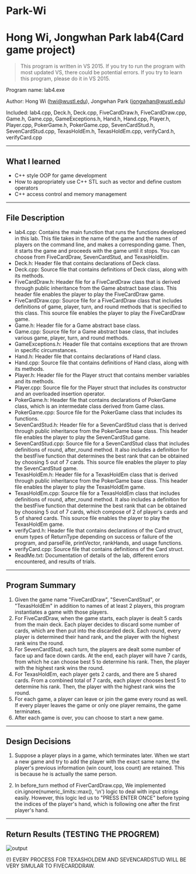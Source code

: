 # Park-Wi

Hong Wi, Jongwhan Park lab4(Card game project)
===========================
> This program is written in VS 2015. If you try to run the program with most updated VS, there could be potential errors. If you try to learn this program, please do it in VS 2015. 

Program name: lab4.exe

Author: Hong Wi (hwi@wustl.edu), Jongwhan Park (jongwhan@wustl.edu)

Included: lab4.cpp, Deck.h, Deck.cpp, FiveCardDraw.h, FiveCardDraw.cpp, Game.h, Game.cpp, GameExceptions.h, Hand.h, Hand.cpp, Player.h, Player.cpp, PokerGame.h, PokerGame.cpp, SevenCardStud.h, SevenCardStud.cpp, TexasHoldEm.h, TexasHoldEm.cpp, verifyCard.h, verifyCard.cpp

----------------
What I learned
----------------
- C++ style OOP for game development 
- How to appropriately use C++ STL such as vector and define custom operators
- C++ access control and memory management

----------------
File Description
----------------
- lab4.cpp: Contains the main function that runs the functions developed in this lab. This file takes in the name of the game and the names of players on the command line, and makes a corresponding game. Then, it starts the game and proceeds with the game until it stops. You can choose from FiveCardDraw, SevenCardStud, and TexasHoldEm.
- Deck.h: Header file that contains declarations of Deck class.
- Deck.cpp: Source file that contains definitions of Deck class, along with its methods.
- FiveCardDraw.h: Header file for a FiveCardDraw class that is derived through public inheritance from the Game abstract base class. This header file enables the player to play the FiveCardDraw game.
- FiveCardDraw.cpp: Source file for a FiveCardDraw class that includes definitions of game, player, turn, and round methods that is specified to this class. This source file enables the player to play the FiveCardDraw game.
- Game.h: Header file for a Game abstract base class.
- Game.cpp: Source file for a Game abstract base class, that includes various game, player, turn, and round methods.
- GameExceptions.h: Header file that contains exceptions that are thrown in specific circumstances.
- Hand.h: Header file that contains declarations of Hand class.
- Hand.cpp: Source file that contains definitions of Hand class, along with its methods.
- Player.h: Header file for the Player struct that contains member variables and its methods.
- Player.cpp: Source file for the Player struct that includes its constructor and an overloaded insertion operator.
- PokerGame.h: Header file that contains declarations of PokerGame class, which is an intermedate class derived from Game class.
- PokerGame.cpp: Source file for the PokerGame class that includes its functions.
- SevenCardStud.h: Header file for a SevenCardStud class that is derived through public inheritance from the PokerGame base class. This header file enables the player to play the SevenCardStud game.
- SevenCardStud.cpp: Source file for a SevenCardStud class that includes definitions of round, after_round method. It also includes a definition for the bestFive function that determines the best rank that can be obtained by choosing 5 out of 7 cards. This source file enables the player to play the SevenCardStud game.
- TexasHoldEm.h: Header file for a TexasHoldEm class that is derived through public inheritance from the PokerGame base class. This header file enables the player to play the TexasHoldEm game.
- TexasHoldEm.cpp: Source file for a TexasHoldEm class that includes definitions of round, after_round method. It also includes a definition for the bestFive function that determine the best rank that can be obtained by choosing 5 out of 7 cards, which compose of 2 of player's cards and 5 of shared cards. This source file enables the player to play the TexasHoldEm game.
- verifyCard.h: Header file that contains declarations of the Card struct, enum types of ReturnType depending on success or failure of the program, and parseFile, printVector, rankHands, and usage functions.
- verifyCard.cpp: Source file that contains definitions of the Card struct.
- ReadMe.txt: Documentation of details of the lab, different errors encountered, and results of trials.

---------------
Program Summary
---------------
1. Given the game name "FiveCardDraw", "SevenCardStud", or "TexasHoldEm" in addition to names of at least 2 players, this program instantiates a game with those players. 
2. For FiveCardDraw, when the game starts, each player is dealt 5 cards from the main deck. Each player decides to discard some number of cards, which are then put into the discarded deck. Each round, every player is determined their hand rank, and the player with the highest rank wins the round.
3. For SevenCardStud, each turn, the players are dealt some number of face up and face down cards. At the end, each player will have 7 cards, from which he can choose best 5 to determine his rank. Then, the player with the highest rank wins the round.
4. For TexasHoldEm, each player gets 2 cards, and there are 5 shared cards. From a combined total of 7 cards, each player chooses best 5 to determine his rank. Then, the player with the highest rank wins the round.
5. For each game, a player can leave or join the game every round as well. If every player leaves the game or only one player remains, the game terminates. 
6. After each game is over, you can choose to start a new game. 


----------------
Design Decisions
----------------
1. Suppose a player plays in a game, which terminates later. When we start a new game and try to add the player with the exact same name, the player's previous information (win count, loss count) are retained. This is because he is actually the same person. 

2. In before_turn method of FiverCardDraw.cpp, We implemented cin.ignore(numeric_limits<streamsize>::max(), '\n') logic to deal with input strings easily. However, this logic led us to "PRESS ENTER ONCE" before typing the indices of the player's hand, which is following one after the first player's hand. 


--------------
Return Results (TESTING THE PROGREM)
--------------

![output](https://user-images.githubusercontent.com/21351568/47060581-d2183680-d193-11e8-8d11-96b4b8ae8ecb.png)

(!) EVERY PROCESS FOR TEXASHOLDEM AND SEVENCARDSTUD WILL BE VERY SIMULAR TO FIVECARDDRAW.
